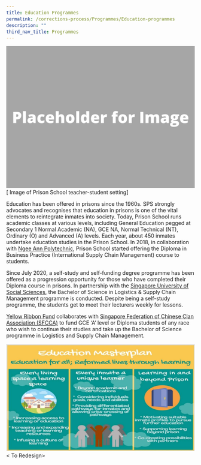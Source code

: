 ```yaml
---
title: Education Programmes
permalink: /corrections-process/Programmes/Education-programmes
description: ""
third_nav_title: Programmes
---
```


![](/images/Placeholder%20for%20Image.png)
[ Image of Prison School teacher-student setting]

Education has been offered in prisons since the 1960s. SPS strongly advocates and recognises that education in prisons is one of the vital elements to reintegrate inmates into society. Today, Prison School runs academic classes at various levels, including General Education pegged at Secondary 1 Normal Academic (NA), GCE NA, Normal Technical (NT), Ordinary (O) and Advanced (A) levels. Each year, about 450 inmates undertake education studies in the Prison School. In 2018, in collaboration with [Ngee Ann Polytechnic](https://www.np.edu.sg/), Prison School started offering the Diploma in Business Practice (International Supply Chain Management) course to students.
 
Since July 2020, a self-study and self-funding degree programme has been offered as a progression opportunity for those who have completed their Diploma course in prisons. In partnership with the [Singapore University of Social Sciences](https://www.suss.edu.sg/), the Bachelor of Science in Logistics & Supply Chain Management programme is conducted. Despite being a self-study programme, the students get to meet their lecturers weekly for lessons.

[Yellow Ribbon Fund](https://www.yellowribbon.gov.sg/yellow-ribbon-fund) collaborates with [Singapore Federation of Chinese Clan Association (SFCCA)](https://sfcca.sg/en/home/) to fund GCE ‘A’ level or Diploma students of any race who wish to continue their studies and take up the Bachelor of Science programme in Logistics and Supply Chain Management.

![](/images/Rehabilitation/Education.jpg)
< To Redesign>